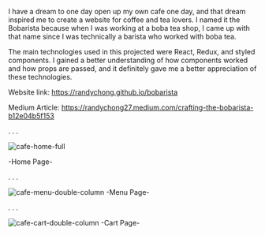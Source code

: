 I have a dream to one day open up my own cafe one day, and that dream inspired me to create a website for coffee and tea lovers. I named it the Bobarista because when I was working at a boba tea shop, I came up with that name since I was technically a barista who worked with boba tea.

The main technologies used in this projected were React, Redux, and styled components. I gained a better understanding of how components worked and how props are passed, and it definitely gave me a better appreciation of these technologies.

Website link: https://randychong.github.io/bobarista

Medium Article: https://randychong27.medium.com/crafting-the-bobarista-b12e04b5f153

 . . .
 
![cafe-home-full](https://user-images.githubusercontent.com/80119466/121796581-bdf49380-cbdf-11eb-9228-58b5365b2d8a.png)

-Home Page-

 . . .

![cafe-menu-double-column](https://user-images.githubusercontent.com/80119466/121717972-6521df80-caa7-11eb-862e-e45894fd420c.png)
-Menu Page-

 . . .

![cafe-cart-double-column](https://user-images.githubusercontent.com/80119466/121717996-6bb05700-caa7-11eb-8d3c-e16180c25889.png)
-Cart Page-
